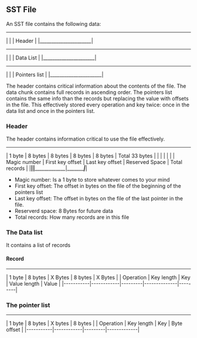 ## SST File
An SST file contains the following data:
 ______________________ 
|                      |
|        Header        |
|______________________|
 ______________________ 
|                      |
|      Data List       |
|______________________|
 ______________________
|                      |
|    Pointers list     |
|______________________|

The header contains critical information about the contents of the file. The data chunk contains full records in ascending order. The pointers list contains the same info than the records but replacing the value with offsets in the file. This effectively stored every operation and key twice: once in the data list and once in the pointers list.

### Header

The header contains information critical to use the file effectively. 

 __________________________________________________________________________________________
| 1 byte       | 8 bytes          | 8 bytes         | 8 bytes              | 8 bytes       | Total 33 bytes
|              |                  |                 |                      |               |
| Magic number | First key offset | Last key offset | Reserved Space       | Total records |
|______________|__________________|_________________|______________________|_______________|

* Magic number: Is a 1 byte to store whatever comes to your mind
* First key offset: The offset in bytes on the file of the beginning of the pointers list
* Last key offset: The offset in bytes on the file of the last pointer in the file.
* Reserverd space: 8 Bytes for future data
* Total records: How many records are in this file

### The Data list

It contains a list of records

#### Record
 ___________________________________________________________
| 1 byte    | 8 bytes    | X Bytes | 8 bytes      | X Bytes |
| Operation | Key length | Key     | Value length | Value   |
|-----------|------------|---------|--------------|---------|

### The pointer list
 ________________________________________________
| 1 byte    | 8 bytes    | X bytes | 8 bytes     |
| Operation | Key length | Key     | Byte offset |
|-----------|------------|---------|-------------|
